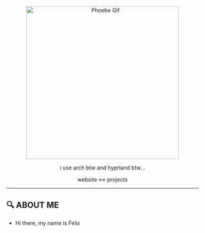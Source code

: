 <p align="center">
  <img src="https://media1.tenor.com/m/7dOo3hqM20AAAAAd/phoebe-wuthering-waves.gif" width="400" height="400" alt="Phoebe Gif">
</p>

<p align="center">
  i use arch btw and hyprland btw...
</p>

<p src=“” align="center">
  website ↔ projects
<p>

---

## 🔍 ABOUT ME

  - Hi there, my name is Felix  
